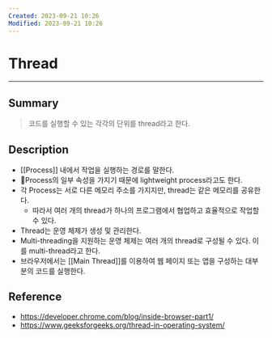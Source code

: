 ```yaml
---
Created: 2023-09-21 10:26
Modified: 2023-09-21 10:26
---
```

# Thread
---
## Summary
> 코드를 실행할 수 있는 각각의 단위를 thread라고 한다.
## Description
- [[Process]] 내에서 작업을 실행하는 경로를 말한다.
- Process의 일부 속성을 가지기 때문에 lightweight process라고도 한다.
- 각 Process는 서로 다른 메모리 주소를 가지지만, thread는 같은 메모리를 공유한다.
	-  따라서 여러 개의 thread가 하나의 프로그램에서 협업하고 효율적으로 작업할 수 있다.
- Thread는 운영 체제가 생성 및 관리한다.
- Multi-threading을 지원하는 운영 체제는 여러 개의 thread로 구성될 수 있다. 이를 multi-thread라고 한다.
- 브라우저에서는 [[Main Thread]]를 이용하여 웹 페이지 또는 앱을 구성하는 대부분의 코드를 실행한다.
## Reference
- https://developer.chrome.com/blog/inside-browser-part1/
- https://www.geeksforgeeks.org/thread-in-operating-system/